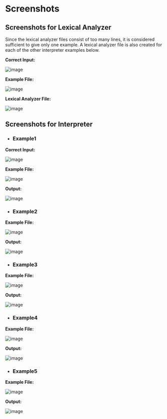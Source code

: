 # Screenshots

## Screenshots for Lexical Analyzer

Since the lexical analyzer files consist of too many lines, it is considered sufficient to give only one example. A lexical analyzer file is also created for each of the other interpreter examples below.

**Correct Input:**

![image](https://user-images.githubusercontent.com/112978786/194416290-fa25e19f-518c-4bfc-8b52-25ff5cfd1025.png)

**Example File:**

![image](https://user-images.githubusercontent.com/112978786/194416303-6233eb73-7644-493b-9a66-8c85e6ff764f.png)


**Lexical Analyzer File:**

![image](https://user-images.githubusercontent.com/112978786/194416317-552f12cf-7c58-415a-8745-4d64ac710b65.png)


## Screenshots for Interpreter 

- ### Example1

**Correct Input:**

![image](https://user-images.githubusercontent.com/112978786/194416333-d15075ef-a113-4a34-acff-64679f509490.png)


**Example File:**

![image](https://user-images.githubusercontent.com/112978786/194416347-c5967c5e-e90c-4900-bbe2-cad835c221ce.png)


**Output:**

![image](https://user-images.githubusercontent.com/112978786/194416365-5a9222f7-f6e8-4ff3-b259-6a9cc453e70f.png)


- ### Example2

**Example File:**

![image](https://user-images.githubusercontent.com/112978786/194416380-63624db6-a1ea-4d08-8203-45d0f9b84fe5.png)


**Output:**

![image](https://user-images.githubusercontent.com/112978786/194416404-c7c7c09e-66c8-4206-9004-062dbb705661.png)


- ### Example3

**Example File:**

![image](https://user-images.githubusercontent.com/112978786/194416419-e30f92b5-c0b2-407e-a92a-38a5895c2f4e.png)

**Output:**

![image](https://user-images.githubusercontent.com/112978786/194416457-5dbad929-b226-428f-8bc8-330f59b7d06b.png)

- ### Example4

**Example File:**

![image](https://user-images.githubusercontent.com/112978786/194416501-797b94c7-eacd-4cf2-b03f-d159535497c7.png)


**Output:**

![image](https://user-images.githubusercontent.com/112978786/194416529-a2e4ab18-c1f3-4cef-88ee-7973e7b76de1.png)


- ### Example5

**Example File:**

![image](https://user-images.githubusercontent.com/112978786/194416545-eaa241ed-d4a5-4eae-89a1-99f402319c8c.png)


**Output:**

![image](https://user-images.githubusercontent.com/112978786/194416553-245cc883-75bf-496e-a569-e39522be0e1d.png)
